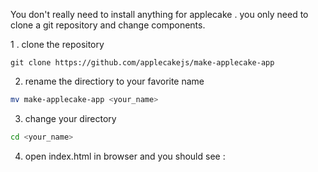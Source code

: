 You don't really need to install anything for applecake . you only need to clone a git repository and change components.

1 . clone the repository
```git
git clone https://github.com/applecakejs/make-applecake-app
```
2. rename the directiory to your favorite name
```bash
mv make-applecake-app <your_name>
```
3. change your directory
```bash
cd <your_name>
```
4. open index.html in browser
and you should see :
